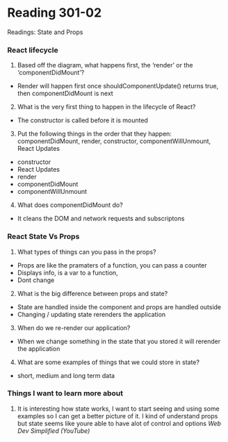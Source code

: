 # Reading 301-02
Readings: State and Props

### React lifecycle

1. Based off the diagram, what happens first, the ‘render’ or the ‘componentDidMount’?
- Render will happen first once shouldComponentUpdate() returns true, then componentDidMount is next

2. What is the very first thing to happen in the lifecycle of React?
- The constructor is called before it is mounted

3. Put the following things in the order that they happen: componentDidMount, render, constructor, componentWillUnmount, React Updates
- constructor
- React Updates
- render
- componentDidMount
- componentWillUnmount

4. What does componentDidMount do?
- It cleans the DOM and network requests and subscriptons


### React State Vs Props
1. What types of things can you pass in the props?
- Props are like the pramaters of a function, you can pass a counter
- Displays info, is a var to a function, 
- Dont change


2. What is the big difference between props and state?
- State are handled inside the component and props are handled outside 
- Changing / updating state rerenders the application 


3. When do we re-render our application?
-  When we change something in the state that you stored it will rerender the application


4. What are some examples of things that we could store in state?
- short, medium and long term data




### Things I want to learn more about
1. It is interesting how state works, I want to start seeing and using some examples so I can get a better picture of it. I kind of understand props but state seems like youre able to have alot of control and options
<cite> Web Dev Simplified (YouTube) </cite>
 
